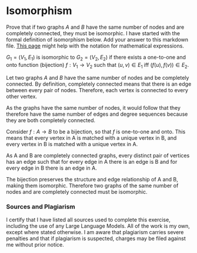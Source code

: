 # Isomorphism

Prove that if two graphs $A$ and $B$ have the same number of nodes and are
completely connected, they must be isomorphic. I have started with the formal
definition of isomorphism below. Add your answer to this markdown file. [This
page](https://docs.github.com/en/get-started/writing-on-github/working-with-advanced-formatting/writing-mathematical-expressions)
might help with the notation for mathematical expressions.

$G_1=(V_1 , E_1)$ is isomorphic to $G_2 = (V_2, E_2)$ if there exists a
one-to-one and onto function (bijection) $f: V_1 \rightarrow V_2$ such that $(u,v)
\in E_1$ iff $(f(u),f(v)) \in E_2$.

Let two graphs $A$ and $B$ have the same number of nodes and be completely connected. By definition, completely connected means that there is an edge between every pair of nodes. Therefore, each vertex is connected to every other vertex. 

As the graphs have the same number of nodes, it would follow that they therefore have the same number of edges and degree sequences because they are both completely connected. 

Consider $f: A \rightarrow B$ to be a bijection, so that $f$ is one-to-one and onto. This means that every vertex in A is matched with a unique vertex in B, and every vertex in B is matched with a unique vertex in A. 

As A and B are completely connected graphs, every distinct pair of vertices has an edge such that for every edge in A there is an edge is B and for every edge in B there is an edge in A. 

The bijection preserves the structure and edge relationship of A and B, making them isomorphic. Therefore two graphs of the same number of nodes and are completely connected must be isomorphic. 

### Sources and Plagiarism 

I certify that I have listed all sources used to complete this exercise, including the use of any Large Language Models. All of the work is my own, except where stated otherwise. I am aware that plagiarism carries severe penalties and that if plagiarism is suspected, charges may be filed against me without prior notice.

